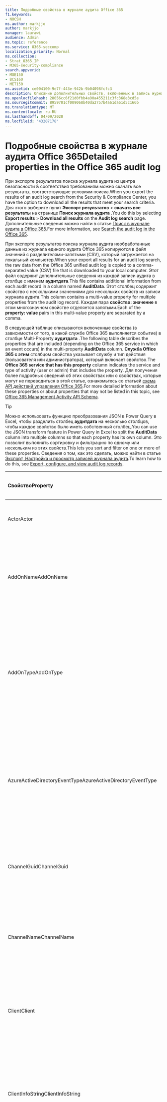 ```yaml
---
title: Подробные свойства в журнале аудита Office 365
f1.keywords:
- NOCSH
ms.author: markjjo
author: markjjo
manager: laurawi
audience: Admin
ms.topic: reference
ms.service: O365-seccomp
localization_priority: Normal
ms.collection:
- Strat_O365_IP
- M365-security-compliance
search.appverid:
- MOE150
- BCS160
- MET150
ms.assetid: ce004100-9e7f-443e-942b-9b04098fcfc3
description: Описание дополнительных свойств, включенных в запись журнала аудита Office 365.
ms.openlocfilehash: 28056cc6f21d0fbb4a90a455211c3fc368e3cd5e
ms.sourcegitcommit: 8959701cf009068b40da2757b4a61da61d5c166b
ms.translationtype: MT
ms.contentlocale: ru-RU
ms.lasthandoff: 04/09/2020
ms.locfileid: "43207178"
---
```

# <a name="detailed-properties-in-the-office-365-audit-log"></a><span data-ttu-id="9eb96-103">Подробные свойства в журнале аудита Office 365</span><span class="sxs-lookup"><span data-stu-id="9eb96-103">Detailed properties in the Office 365 audit log</span></span>

<span data-ttu-id="9eb96-104">При экспорте результатов поиска журнала аудита из центра безопасности & соответствия требованиям можно скачать все результаты, соответствующие условиям поиска.</span><span class="sxs-lookup"><span data-stu-id="9eb96-104">When you export the results of an audit log search from the Security & Compliance Center, you have the option to download all the results that meet your search criteria.</span></span> <span data-ttu-id="9eb96-105">Для этого выберите пункт **Экспорт результатов** \> **скачать все результаты** на странице **Поиск журнала аудита** .</span><span class="sxs-lookup"><span data-stu-id="9eb96-105">You do this by selecting **Export results** \> **Download all results** on the **Audit log search** page.</span></span> <span data-ttu-id="9eb96-106">Дополнительные сведения можно найти в статье [Поиск в журнале аудита в Office 365](search-the-audit-log-in-security-and-compliance.md).</span><span class="sxs-lookup"><span data-stu-id="9eb96-106">For more information, see [Search the audit log in the Office 365](search-the-audit-log-in-security-and-compliance.md).</span></span>
  
 <span data-ttu-id="9eb96-107">При экспорте результатов поиска журнала аудита необработанные данные из журнала единого аудита Office 365 копируются в файл значений с разделителями-запятыми (CSV), который загружается на локальный компьютер.</span><span class="sxs-lookup"><span data-stu-id="9eb96-107">When your export all results for an audit log search, the raw data from the Office 365 unified audit log is copied to a comma-separated value (CSV) file that is downloaded to your local computer.</span></span> <span data-ttu-id="9eb96-108">Этот файл содержит дополнительные сведения из каждой записи аудита в столбце с именем **аудитдата**.</span><span class="sxs-lookup"><span data-stu-id="9eb96-108">This file contains additional information from each audit record in a column named **AuditData**.</span></span> <span data-ttu-id="9eb96-109">Этот столбец содержит свойство с несколькими значениями для нескольких свойств из записи журнала аудита.</span><span class="sxs-lookup"><span data-stu-id="9eb96-109">This column contains a multi-value property for multiple properties from the audit log record.</span></span> <span data-ttu-id="9eb96-110">Каждая пара **свойство: значение** в этом многозначном свойстве отделяется запятыми.</span><span class="sxs-lookup"><span data-stu-id="9eb96-110">Each of the **property: value** pairs in this multi-value property are separated by a comma.</span></span> 
  
<span data-ttu-id="9eb96-111">В следующей таблице описываются включенные свойства (в зависимости от того, в какой службе Office 365 выполняется событие) в столбце Multi-Property **аудитдата** .</span><span class="sxs-lookup"><span data-stu-id="9eb96-111">The following table describes the properties that are included (depending on the Office 365 service in which an event occurs) in the multi-property **AuditData** column.</span></span> <span data-ttu-id="9eb96-112">**Служба Office 365 с этим** столбцом свойства указывает службу и тип действия (пользователя или администратора), который включает свойство.</span><span class="sxs-lookup"><span data-stu-id="9eb96-112">The **Office 365 service that has this property** column indicates the service and type of activity (user or admin) that includes the property.</span></span> <span data-ttu-id="9eb96-113">Для получения более подробных сведений об этих свойствах или о свойствах, которые могут не переводиться в этой статье, ознакомьтесь со статьей [схема API действий управления Office 365](https://go.microsoft.com/fwlink/p/?LinkId=717993).</span><span class="sxs-lookup"><span data-stu-id="9eb96-113">For more detailed information about these properties or about properties that may not be listed in this topic, see [Office 365 Management Activity API Schema](https://go.microsoft.com/fwlink/p/?LinkId=717993).</span></span>
  
> [!TIP]
> <span data-ttu-id="9eb96-114">Можно использовать функцию преобразования JSON в Power Query в Excel, чтобы разделить столбец **аудитдата** на несколько столбцов, чтобы каждое свойство было иметь собственный столбец.</span><span class="sxs-lookup"><span data-stu-id="9eb96-114">You can use the JSON transform feature in Power Query in Excel to split the **AuditData** column into multiple columns so that each property has its own column.</span></span> <span data-ttu-id="9eb96-115">Это позволит выполнять сортировку и фильтрацию по одному или нескольким из этих свойств.</span><span class="sxs-lookup"><span data-stu-id="9eb96-115">This lets you sort and filter on one or more of these properties.</span></span> <span data-ttu-id="9eb96-116">Сведения о том, как это сделать, можно найти в статье [Экспорт, Настройка и просмотр записей журнала аудита](export-view-audit-log-records.md).</span><span class="sxs-lookup"><span data-stu-id="9eb96-116">To learn how to do this, see [Export, configure, and view audit log records](export-view-audit-log-records.md).</span></span> 
  
|<span data-ttu-id="9eb96-117">**Свойство**</span><span class="sxs-lookup"><span data-stu-id="9eb96-117">**Property**</span></span>|<span data-ttu-id="9eb96-118">**Описание**</span><span class="sxs-lookup"><span data-stu-id="9eb96-118">**Description**</span></span>|<span data-ttu-id="9eb96-119">**Служба Office 365 с этим свойством**</span><span class="sxs-lookup"><span data-stu-id="9eb96-119">**Office 365 service that has this property**</span></span>|
|:-----|:-----|:-----|
|<span data-ttu-id="9eb96-120">Actor</span><span class="sxs-lookup"><span data-stu-id="9eb96-120">Actor</span></span>|<span data-ttu-id="9eb96-121">Учетная запись пользователя или службы, которая выполнила действие.</span><span class="sxs-lookup"><span data-stu-id="9eb96-121">The user or service account that performed the action.</span></span>|<span data-ttu-id="9eb96-122">Azure Active Directory</span><span class="sxs-lookup"><span data-stu-id="9eb96-122">Azure Active Directory</span></span>|
|<span data-ttu-id="9eb96-123">AddOnName</span><span class="sxs-lookup"><span data-stu-id="9eb96-123">AddOnName</span></span>|<span data-ttu-id="9eb96-124">Имя надстройки, которая была добавлена, удалена или обновлена в команде.</span><span class="sxs-lookup"><span data-stu-id="9eb96-124">The name of an add-on that was added, removed, or updated in a team.</span></span> <span data-ttu-id="9eb96-125">Тип надстроек в Microsoft Teams — это Bot, соединитель или вкладка.</span><span class="sxs-lookup"><span data-stu-id="9eb96-125">The type of add-ons in Microsoft Teams is a bot, a connector, or a tab.</span></span>|<span data-ttu-id="9eb96-126">Microsoft Teams</span><span class="sxs-lookup"><span data-stu-id="9eb96-126">Microsoft Teams</span></span>|
|<span data-ttu-id="9eb96-127">AddOnType</span><span class="sxs-lookup"><span data-stu-id="9eb96-127">AddOnType</span></span>|<span data-ttu-id="9eb96-128">Тип надстройки, которая была добавлена, удалена или обновлена в команде.</span><span class="sxs-lookup"><span data-stu-id="9eb96-128">The type of an add-on that was added, removed, or updated in a team.</span></span> <span data-ttu-id="9eb96-129">Следующие значения указывают тип надстройки.</span><span class="sxs-lookup"><span data-stu-id="9eb96-129">The following values indicate the type of add-on.</span></span>  <br/> <span data-ttu-id="9eb96-130">**1** — указывает на Bot.</span><span class="sxs-lookup"><span data-stu-id="9eb96-130">**1** - Indicates a bot.</span></span><br/> <span data-ttu-id="9eb96-131">**2** — указывает на соединитель.</span><span class="sxs-lookup"><span data-stu-id="9eb96-131">**2** - Indicates a connector.</span></span><br/> <span data-ttu-id="9eb96-132">**3** — указывает на вкладку.</span><span class="sxs-lookup"><span data-stu-id="9eb96-132">**3** - Indicates a tab.</span></span>|<span data-ttu-id="9eb96-133">Microsoft Teams</span><span class="sxs-lookup"><span data-stu-id="9eb96-133">Microsoft Teams</span></span>|
|<span data-ttu-id="9eb96-134">AzureActiveDirectoryEventType</span><span class="sxs-lookup"><span data-stu-id="9eb96-134">AzureActiveDirectoryEventType</span></span>|<span data-ttu-id="9eb96-135">Тип события Azure Active Directory.</span><span class="sxs-lookup"><span data-stu-id="9eb96-135">The type of Azure Active Directory event.</span></span> <span data-ttu-id="9eb96-136">Следующие значения указывают тип события.</span><span class="sxs-lookup"><span data-stu-id="9eb96-136">The following values indicate the type of event.</span></span>  <br/> <span data-ttu-id="9eb96-137">**0** — указывает на событие входа в учетную запись.</span><span class="sxs-lookup"><span data-stu-id="9eb96-137">**0** - Indicates an account login event.</span></span><br/> <span data-ttu-id="9eb96-138">**1** — указывает на событие безопасности приложения Azure.</span><span class="sxs-lookup"><span data-stu-id="9eb96-138">**1** - Indicates an Azure application security event.</span></span>|<span data-ttu-id="9eb96-139">Azure Active Directory</span><span class="sxs-lookup"><span data-stu-id="9eb96-139">Azure Active Directory</span></span>|
|<span data-ttu-id="9eb96-140">ChannelGuid</span><span class="sxs-lookup"><span data-stu-id="9eb96-140">ChannelGuid</span></span>|<span data-ttu-id="9eb96-141">Идентификатор канала Microsoft Teams.</span><span class="sxs-lookup"><span data-stu-id="9eb96-141">The ID of a Microsoft Teams channel.</span></span> <span data-ttu-id="9eb96-142">Команда, в которой находится канал, определена свойствами **теамнаме** и **теамгуид** .</span><span class="sxs-lookup"><span data-stu-id="9eb96-142">The team that the channel is located in is identified by the **TeamName** and **TeamGuid** properties.</span></span>|<span data-ttu-id="9eb96-143">Microsoft Teams</span><span class="sxs-lookup"><span data-stu-id="9eb96-143">Microsoft Teams</span></span>|
|<span data-ttu-id="9eb96-144">ChannelName</span><span class="sxs-lookup"><span data-stu-id="9eb96-144">ChannelName</span></span>|<span data-ttu-id="9eb96-145">Имя канала Microsoft Teams.</span><span class="sxs-lookup"><span data-stu-id="9eb96-145">The name of a Microsoft Teams channel.</span></span> <span data-ttu-id="9eb96-146">Команда, в которой находится канал, определена свойствами **теамнаме** и **теамгуид** .</span><span class="sxs-lookup"><span data-stu-id="9eb96-146">The team that the channel is located in is identified by the **TeamName** and **TeamGuid** properties.</span></span>|<span data-ttu-id="9eb96-147">Microsoft Teams</span><span class="sxs-lookup"><span data-stu-id="9eb96-147">Microsoft Teams</span></span>|
|<span data-ttu-id="9eb96-148">Client</span><span class="sxs-lookup"><span data-stu-id="9eb96-148">Client</span></span>|<span data-ttu-id="9eb96-149">Клиентское устройство, ОС устройства и браузер устройства, используемый для события входа (например, Nokia Lumia 920; Windows Phone 8; IE Mobile 11).</span><span class="sxs-lookup"><span data-stu-id="9eb96-149">The client device, the device OS, and the device browser used for the login event (for example, Nokia Lumia 920; Windows Phone 8; IE Mobile 11).</span></span>|<span data-ttu-id="9eb96-150">Azure Active Directory</span><span class="sxs-lookup"><span data-stu-id="9eb96-150">Azure Active Directory</span></span>|
|<span data-ttu-id="9eb96-151">ClientInfoString</span><span class="sxs-lookup"><span data-stu-id="9eb96-151">ClientInfoString</span></span>|<span data-ttu-id="9eb96-152">Сведения о почтовом клиенте, который использовался для выполнения операции (например, версия браузера, версия Outlook и сведения о мобильном устройстве)</span><span class="sxs-lookup"><span data-stu-id="9eb96-152">Information about the email client that was used to perform the operation, such as a browser version, Outlook version, and mobile device information</span></span>|<span data-ttu-id="9eb96-153">Exchange (действие почтового ящика)</span><span class="sxs-lookup"><span data-stu-id="9eb96-153">Exchange (mailbox activity)</span></span>|
|<span data-ttu-id="9eb96-154">ClientIP</span><span class="sxs-lookup"><span data-stu-id="9eb96-154">ClientIP</span></span>|<span data-ttu-id="9eb96-155">IP-адрес устройства, которое использовалось при регистрации действия в журнале.</span><span class="sxs-lookup"><span data-stu-id="9eb96-155">The IP address of the device that was used when the activity was logged.</span></span> <span data-ttu-id="9eb96-156">IP-адрес отображается в формате адреса IPv4 или IPv6.</span><span class="sxs-lookup"><span data-stu-id="9eb96-156">The IP address is displayed in either an IPv4 or IPv6 address format.</span></span><br/><br/> <span data-ttu-id="9eb96-157">Для некоторых служб значение, отображаемое в этом свойстве, может быть IP-адресом доверенного приложения (например, веб-приложений Office), обращающегося в службу от имени пользователя, а не IP-адресом устройства пользователя, выполнившего действие.</span><span class="sxs-lookup"><span data-stu-id="9eb96-157">For some services, the value displayed in this property might be the IP address for a trusted application (for example, Office on the web apps) calling into the service on behalf of a user and not the IP address of the device used by person who performed the activity.</span></span> <br/><br/><span data-ttu-id="9eb96-158">Кроме того, для действий администратора (или действий, выполняемых системной учетной записью) для событий, связанных с Azure Active Directory, этот IP-адрес не записывается `null`, а свойство клиентип имеет значение.</span><span class="sxs-lookup"><span data-stu-id="9eb96-158">Also, for admin activity (or activity performed by a system account) for Azure Active Directory-related events, the IP address isn't logged and the value for the ClientIP property is `null`.</span></span> |<span data-ttu-id="9eb96-159">Azure Active Directory, Exchange, SharePoint</span><span class="sxs-lookup"><span data-stu-id="9eb96-159">Azure Active Directory, Exchange, SharePoint</span></span>|
|<span data-ttu-id="9eb96-160">CreationTime</span><span class="sxs-lookup"><span data-stu-id="9eb96-160">CreationTime</span></span>|<span data-ttu-id="9eb96-161">Дата и время выполнения действия пользователем в формате UTC.</span><span class="sxs-lookup"><span data-stu-id="9eb96-161">The date and time in Coordinated Universal Time (UTC) when the user performed the activity.</span></span>|<span data-ttu-id="9eb96-162">Все</span><span class="sxs-lookup"><span data-stu-id="9eb96-162">All</span></span>|
|<span data-ttu-id="9eb96-163">DestinationFileExtension</span><span class="sxs-lookup"><span data-stu-id="9eb96-163">DestinationFileExtension</span></span>|<span data-ttu-id="9eb96-164">Расширение скопированного или перемещенного файла.</span><span class="sxs-lookup"><span data-stu-id="9eb96-164">The file extension of a file that is copied or moved.</span></span> <span data-ttu-id="9eb96-165">Это свойство отображается только для действий пользователя Филекопиед и Филемовед.</span><span class="sxs-lookup"><span data-stu-id="9eb96-165">This property is displayed only for the FileCopied and FileMoved user activities.</span></span>|<span data-ttu-id="9eb96-166">SharePoint</span><span class="sxs-lookup"><span data-stu-id="9eb96-166">SharePoint</span></span>|
|<span data-ttu-id="9eb96-167">DestinationFileName</span><span class="sxs-lookup"><span data-stu-id="9eb96-167">DestinationFileName</span></span>|<span data-ttu-id="9eb96-168">Имя файла копируется или перемещается.</span><span class="sxs-lookup"><span data-stu-id="9eb96-168">The name of the file is copied or moved.</span></span> <span data-ttu-id="9eb96-169">Это свойство отображается только для действий Филекопиед и Филемовед.</span><span class="sxs-lookup"><span data-stu-id="9eb96-169">This property is displayed only for the FileCopied and FileMoved actions.</span></span>|<span data-ttu-id="9eb96-170">SharePoint</span><span class="sxs-lookup"><span data-stu-id="9eb96-170">SharePoint</span></span>|
|<span data-ttu-id="9eb96-171">DestinationRelativeUrl</span><span class="sxs-lookup"><span data-stu-id="9eb96-171">DestinationRelativeUrl</span></span>|<span data-ttu-id="9eb96-172">URL-адрес конечной папки, в которую копируется или перемещается файл.</span><span class="sxs-lookup"><span data-stu-id="9eb96-172">The URL of the destination folder where a file is copied or moved.</span></span> <span data-ttu-id="9eb96-173">Сочетание значений для свойства **SiteUrl**, **дестинатионрелативеурл**и **Дестинатионфиленаме** совпадает со значением свойства **ObjectID** , которое представляет собой полный путь к файлу, который был скопирован.</span><span class="sxs-lookup"><span data-stu-id="9eb96-173">The combination of the values for the **SiteURL**, the **DestinationRelativeURL**, and the **DestinationFileName** property is the same as the value for the **ObjectID** property, which is the full path name for the file that was copied.</span></span> <span data-ttu-id="9eb96-174">Это свойство отображается только для действий пользователя Филекопиед и Филемовед.</span><span class="sxs-lookup"><span data-stu-id="9eb96-174">This property is displayed only for the FileCopied and FileMoved user activities.</span></span>|<span data-ttu-id="9eb96-175">SharePoint</span><span class="sxs-lookup"><span data-stu-id="9eb96-175">SharePoint</span></span>|
|<span data-ttu-id="9eb96-176">EventSource</span><span class="sxs-lookup"><span data-stu-id="9eb96-176">EventSource</span></span>|<span data-ttu-id="9eb96-177">Определяет, произошло ли событие в SharePoint.</span><span class="sxs-lookup"><span data-stu-id="9eb96-177">Identifies that an event occurred in SharePoint.</span></span> <span data-ttu-id="9eb96-178">Возможные значения: **SharePoint** и **ObjectModel**.</span><span class="sxs-lookup"><span data-stu-id="9eb96-178">Possible values are **SharePoint** and **ObjectModel**.</span></span>|<span data-ttu-id="9eb96-179">SharePoint</span><span class="sxs-lookup"><span data-stu-id="9eb96-179">SharePoint</span></span>|
|<span data-ttu-id="9eb96-180">ExternalAccess</span><span class="sxs-lookup"><span data-stu-id="9eb96-180">ExternalAccess</span></span>|<span data-ttu-id="9eb96-181">Для действий администратора Exchange указывает, был ли командлет запущен пользователем в Организации, сотрудником центра обработки данных Майкрософт или учетной записью службы центра обработки данных или полномочным администратором.</span><span class="sxs-lookup"><span data-stu-id="9eb96-181">For Exchange admin activity, specifies whether the cmdlet was run by a user in your organization, by Microsoft datacenter personnel or a datacenter service account, or by a delegated administrator.</span></span> <span data-ttu-id="9eb96-182">Значение **False** означает, что командлет был запущен пользователем в вашей организации.</span><span class="sxs-lookup"><span data-stu-id="9eb96-182">The value **False** indicates that the cmdlet was run by someone in your organization.</span></span> <span data-ttu-id="9eb96-183">Значение **True** значит, что командлет запустили сотрудник центра данных Майкрософт, учетная запись службы центра данных или полномочный администратор.</span><span class="sxs-lookup"><span data-stu-id="9eb96-183">The value **True** indicates that the cmdlet was run by datacenter personnel, a datacenter service account, or a delegated administrator.</span></span>  <br/> <span data-ttu-id="9eb96-184">Для действия почтовых ящиков Exchange указывает, был ли доступ к почтовому ящику пользователю за пресроком вашей организации.</span><span class="sxs-lookup"><span data-stu-id="9eb96-184">For Exchange mailbox activity, specifies whether a mailbox was accessed by a user outside your organization.</span></span>|<span data-ttu-id="9eb96-185">Exchange</span><span class="sxs-lookup"><span data-stu-id="9eb96-185">Exchange</span></span>|
|<span data-ttu-id="9eb96-186">ExtendedProperties</span><span class="sxs-lookup"><span data-stu-id="9eb96-186">ExtendedProperties</span></span>|<span data-ttu-id="9eb96-187">Расширенные свойства для события Azure Active Directory.</span><span class="sxs-lookup"><span data-stu-id="9eb96-187">The extended properties for an Azure Active Directory event.</span></span>|<span data-ttu-id="9eb96-188">Azure Active Directory</span><span class="sxs-lookup"><span data-stu-id="9eb96-188">Azure Active Directory</span></span>|
|<span data-ttu-id="9eb96-189">Идентификатор</span><span class="sxs-lookup"><span data-stu-id="9eb96-189">ID</span></span>|<span data-ttu-id="9eb96-190">Идентификатор записи записи аудита.</span><span class="sxs-lookup"><span data-stu-id="9eb96-190">The ID of the audit record entry.</span></span> <span data-ttu-id="9eb96-191">ИДЕНТИФИКАТОР уникально определяет запись в журнале аудита. <sup>1</sup></span><span class="sxs-lookup"><span data-stu-id="9eb96-191">The ID uniquely identifies the record in the audit log.<sup>1</sup></span></span>|<span data-ttu-id="9eb96-192">Все</span><span class="sxs-lookup"><span data-stu-id="9eb96-192">All</span></span>|
|<span data-ttu-id="9eb96-193">InternalLogonType</span><span class="sxs-lookup"><span data-stu-id="9eb96-193">InternalLogonType</span></span>|<span data-ttu-id="9eb96-194">Зарезервировано для внутреннего использования.</span><span class="sxs-lookup"><span data-stu-id="9eb96-194">Reserved for internal use.</span></span>|<span data-ttu-id="9eb96-195">Exchange (действие почтового ящика)</span><span class="sxs-lookup"><span data-stu-id="9eb96-195">Exchange (mailbox activity)</span></span>|
|<span data-ttu-id="9eb96-196">ItemType</span><span class="sxs-lookup"><span data-stu-id="9eb96-196">ItemType</span></span>|<span data-ttu-id="9eb96-197">Тип объекта, который был открыт или изменен.</span><span class="sxs-lookup"><span data-stu-id="9eb96-197">The type of object that was accessed or modified.</span></span> <span data-ttu-id="9eb96-198">Возможные значения: **файл**, **Папка**, **веб**, **сайт**, **клиент**и **DocumentLibrary**.</span><span class="sxs-lookup"><span data-stu-id="9eb96-198">Possible values include **File**, **Folder**, **Web**, **Site**, **Tenant**, and **DocumentLibrary**.</span></span>|<span data-ttu-id="9eb96-199">SharePoint</span><span class="sxs-lookup"><span data-stu-id="9eb96-199">SharePoint</span></span>|
|<span data-ttu-id="9eb96-200">LoginStatus</span><span class="sxs-lookup"><span data-stu-id="9eb96-200">LoginStatus</span></span>|<span data-ttu-id="9eb96-201">Определяет ошибки входа в систему, которые могут быть выполнены.</span><span class="sxs-lookup"><span data-stu-id="9eb96-201">Identifies login failures that might have occurred.</span></span>|<span data-ttu-id="9eb96-202">Azure Active Directory</span><span class="sxs-lookup"><span data-stu-id="9eb96-202">Azure Active Directory</span></span>|
|<span data-ttu-id="9eb96-203">LogonType</span><span class="sxs-lookup"><span data-stu-id="9eb96-203">LogonType</span></span>|<span data-ttu-id="9eb96-204">Тип доступа к почтовому ящику.</span><span class="sxs-lookup"><span data-stu-id="9eb96-204">The type of mailbox access.</span></span> <span data-ttu-id="9eb96-205">Следующие значения указывают тип пользователя, получившего доступ к почтовому ящику.</span><span class="sxs-lookup"><span data-stu-id="9eb96-205">The following values indicate the type of user who accessed the mailbox.</span></span>  <br/><br/> <span data-ttu-id="9eb96-206">**0** — указывает на владельца почтового ящика.</span><span class="sxs-lookup"><span data-stu-id="9eb96-206">**0** - Indicates a mailbox owner.</span></span><br/> <span data-ttu-id="9eb96-207">**1** — указывает на администратора.</span><span class="sxs-lookup"><span data-stu-id="9eb96-207">**1** - Indicates an administrator.</span></span><br/> <span data-ttu-id="9eb96-208">**2** — указывает на делегат.</span><span class="sxs-lookup"><span data-stu-id="9eb96-208">**2** - Indicates a delegate.</span></span> <br/><span data-ttu-id="9eb96-209">**3** — указывает транспортную службу в центре обработки данных Майкрософт.</span><span class="sxs-lookup"><span data-stu-id="9eb96-209">**3** - Indicates the transport service in the Microsoft datacenter.</span></span><br/> <span data-ttu-id="9eb96-210">**4** — указывает учетную запись службы в центре обработки данных Майкрософт.</span><span class="sxs-lookup"><span data-stu-id="9eb96-210">**4** - Indicates a   service account in the Microsoft datacenter.</span></span> <br/><span data-ttu-id="9eb96-211">**6** указывает на делегированного администратора.</span><span class="sxs-lookup"><span data-stu-id="9eb96-211">**6** - Indicates a delegated administrator.</span></span>|<span data-ttu-id="9eb96-212">Exchange (действие почтового ящика)</span><span class="sxs-lookup"><span data-stu-id="9eb96-212">Exchange (mailbox activity)</span></span>|
|<span data-ttu-id="9eb96-213">MailboxGuid</span><span class="sxs-lookup"><span data-stu-id="9eb96-213">MailboxGuid</span></span>|<span data-ttu-id="9eb96-214">GUID почтового ящика Exchange, к которому получен доступ.</span><span class="sxs-lookup"><span data-stu-id="9eb96-214">The Exchange GUID of the mailbox that was accessed.</span></span>|<span data-ttu-id="9eb96-215">Exchange (действие почтового ящика)</span><span class="sxs-lookup"><span data-stu-id="9eb96-215">Exchange (mailbox activity)</span></span>|
|<span data-ttu-id="9eb96-216">MailboxOwnerUPN</span><span class="sxs-lookup"><span data-stu-id="9eb96-216">MailboxOwnerUPN</span></span>|<span data-ttu-id="9eb96-217">Адрес электронной почты пользователя, владеющего почтовым ящиком, к которому получен доступ.</span><span class="sxs-lookup"><span data-stu-id="9eb96-217">The email address of the person who owns the mailbox that was accessed.</span></span>|<span data-ttu-id="9eb96-218">Exchange (действие почтового ящика)</span><span class="sxs-lookup"><span data-stu-id="9eb96-218">Exchange (mailbox activity)</span></span>|
|<span data-ttu-id="9eb96-219">Members</span><span class="sxs-lookup"><span data-stu-id="9eb96-219">Members</span></span>|<span data-ttu-id="9eb96-220">Список пользователей, которые были добавлены в команду или удалены из нее.</span><span class="sxs-lookup"><span data-stu-id="9eb96-220">Lists the users that have been added or removed from a team.</span></span> <span data-ttu-id="9eb96-221">Перечисленные ниже значения указывают на тип роли, назначенной пользователю.</span><span class="sxs-lookup"><span data-stu-id="9eb96-221">The following values indicate the Role type assigned to the user.</span></span>  <br/><br/> <span data-ttu-id="9eb96-222">**1** — указывает на роль владельца.</span><span class="sxs-lookup"><span data-stu-id="9eb96-222">**1** - Indicates  the Owner role.</span></span><br/> <span data-ttu-id="9eb96-223">**2** — указывает на роль "Участник".</span><span class="sxs-lookup"><span data-stu-id="9eb96-223">**2** - Indicates the Member role.</span></span><br/> <span data-ttu-id="9eb96-224">**3** — указывает на роль "Гость".</span><span class="sxs-lookup"><span data-stu-id="9eb96-224">**3** - Indicates the Guest role.</span></span> <br/><br/><span data-ttu-id="9eb96-225">Свойство Members также включает название организации и адрес электронной почты участника.</span><span class="sxs-lookup"><span data-stu-id="9eb96-225">The Members property also includes the name of your organization, and the member's email address.</span></span>|<span data-ttu-id="9eb96-226">Microsoft Teams</span><span class="sxs-lookup"><span data-stu-id="9eb96-226">Microsoft Teams</span></span>|
|<span data-ttu-id="9eb96-227">ModifiedProperties (имя, NewValue, OldValue)</span><span class="sxs-lookup"><span data-stu-id="9eb96-227">ModifiedProperties (Name, NewValue, OldValue)</span></span>|<span data-ttu-id="9eb96-228">Это свойство включается для действий администратора, таких как добавление пользователя в качестве участника сайта или члена группы администраторов семейства веб-сайтов.</span><span class="sxs-lookup"><span data-stu-id="9eb96-228">The property is included for admin events, such as adding a user as a member of a site or a site collection admin group.</span></span> <span data-ttu-id="9eb96-229">Свойство включает имя измененного свойства (например, "Группа администраторов сайта") нового значения свойства Modified (например, пользователя, добавленного в качестве администратора сайта, а также предыдущее значение измененного объекта.</span><span class="sxs-lookup"><span data-stu-id="9eb96-229">The property includes the name of the property that was modified (for example, the Site Admin group) the new value of the modified property (such the user who was added as a site admin, and the previous value of the modified object.</span></span>|<span data-ttu-id="9eb96-230">Все (действия администратора)</span><span class="sxs-lookup"><span data-stu-id="9eb96-230">All (admin activity)</span></span>|
|<span data-ttu-id="9eb96-231">ObjectId</span><span class="sxs-lookup"><span data-stu-id="9eb96-231">ObjectId</span></span>|<span data-ttu-id="9eb96-232">Что касается ведения журнала аудита действий администратора Exchange, это имя объекта, измененного командлетом.</span><span class="sxs-lookup"><span data-stu-id="9eb96-232">For Exchange admin audit logging, the name of the object that was modified by the cmdlet.</span></span>  <br/> <span data-ttu-id="9eb96-233">Для действия SharePoint — полный URL-путь к файлу или папке, к которым обращается пользователь.</span><span class="sxs-lookup"><span data-stu-id="9eb96-233">For SharePoint activity, the full URL path name of the file or folder accessed by a user.</span></span>  <br/> <span data-ttu-id="9eb96-234">Для действия Azure AD введите имя учетной записи пользователя, которая была изменена.</span><span class="sxs-lookup"><span data-stu-id="9eb96-234">For Azure AD activity, the name of the user account that was modified.</span></span>|<span data-ttu-id="9eb96-235">Все</span><span class="sxs-lookup"><span data-stu-id="9eb96-235">All</span></span>|
|<span data-ttu-id="9eb96-236">Operation</span><span class="sxs-lookup"><span data-stu-id="9eb96-236">Operation</span></span>|<span data-ttu-id="9eb96-237">Название действия пользователя или администратора.</span><span class="sxs-lookup"><span data-stu-id="9eb96-237">The name of the user or admin activity.</span></span> <span data-ttu-id="9eb96-238">Значение этого свойства соответствует значению, выбранному в раскрывающемся списке " **действия** ".</span><span class="sxs-lookup"><span data-stu-id="9eb96-238">The value of this property corresponds to the value that was selected in the **Activities** drop down list.</span></span> <span data-ttu-id="9eb96-239">Если выбран параметр **Показать результаты для всех действий** , отчет будет включать записи для всех действий пользователя и администратора для всех служб.</span><span class="sxs-lookup"><span data-stu-id="9eb96-239">If **Show results for all activities** was selected, the report will included entries for all user and admin activities for all services.</span></span> <span data-ttu-id="9eb96-240">Описание операций и действий, регистрируемых в журнале аудита Office 365, приведено на вкладке "действия при **аудите** " в разделе [Поиск в журнале аудита в Office 365](search-the-audit-log-in-security-and-compliance.md).</span><span class="sxs-lookup"><span data-stu-id="9eb96-240">For a description of the operations/activities that are logged in the Office 365 audit log, see the **Audited activities** tab in [Search the audit log in the Office 365](search-the-audit-log-in-security-and-compliance.md).</span></span>  <br/> <span data-ttu-id="9eb96-241">Что касается действий администратора Exchange, это свойство определяет имя запущенного командлета.</span><span class="sxs-lookup"><span data-stu-id="9eb96-241">For Exchange admin activity, this property identifies the name of the cmdlet that was run.</span></span>|<span data-ttu-id="9eb96-242">Все</span><span class="sxs-lookup"><span data-stu-id="9eb96-242">All</span></span>|
|<span data-ttu-id="9eb96-243">OrganizationId</span><span class="sxs-lookup"><span data-stu-id="9eb96-243">OrganizationId</span></span>|<span data-ttu-id="9eb96-244">GUID организации Office 365.</span><span class="sxs-lookup"><span data-stu-id="9eb96-244">The GUID for your Office 365 organization.</span></span>|<span data-ttu-id="9eb96-245">Все</span><span class="sxs-lookup"><span data-stu-id="9eb96-245">All</span></span>|
|<span data-ttu-id="9eb96-246">Path</span><span class="sxs-lookup"><span data-stu-id="9eb96-246">Path</span></span>|<span data-ttu-id="9eb96-247">Имя папки почтового ящика, где расположено сообщение, к которому получен доступ.</span><span class="sxs-lookup"><span data-stu-id="9eb96-247">The name of the mailbox folder where the message that was accessed is located.</span></span> <span data-ttu-id="9eb96-248">Это свойство также определяет папку, в которую создается или копируется или перемещается сообщение.</span><span class="sxs-lookup"><span data-stu-id="9eb96-248">This property also identifies the folder a where a message is created in or copied/moved to.</span></span>|<span data-ttu-id="9eb96-249">Exchange (действие почтового ящика)</span><span class="sxs-lookup"><span data-stu-id="9eb96-249">Exchange (mailbox activity)</span></span>|
|<span data-ttu-id="9eb96-250">Параметры</span><span class="sxs-lookup"><span data-stu-id="9eb96-250">Parameters</span></span>|<span data-ttu-id="9eb96-251">Для действий администратора Exchange — имя и значение для всех параметров, которые использовались с командлетом, указанным в свойстве Operation.</span><span class="sxs-lookup"><span data-stu-id="9eb96-251">For Exchange admin activity, the name and value for all parameters that were used with the cmdlet that is identified in the Operation property.</span></span>|<span data-ttu-id="9eb96-252">Exchange (действия администратора)</span><span class="sxs-lookup"><span data-stu-id="9eb96-252">Exchange (admin activity)</span></span>|
|<span data-ttu-id="9eb96-253">RecordType</span><span class="sxs-lookup"><span data-stu-id="9eb96-253">RecordType</span></span>|<span data-ttu-id="9eb96-254">Тип операции, указанный в записи.</span><span class="sxs-lookup"><span data-stu-id="9eb96-254">The type of operation indicated by the record.</span></span> <span data-ttu-id="9eb96-255">Следующие значения указывают тип записи.</span><span class="sxs-lookup"><span data-stu-id="9eb96-255">The following values indicate the record type.</span></span>  <br/><br/> <span data-ttu-id="9eb96-256">**1** — указывает запись из журнала аудита администратора Exchange.</span><span class="sxs-lookup"><span data-stu-id="9eb96-256">**1** - Indicates a record from the  Exchange  admin audit log.</span></span> <br/><span data-ttu-id="9eb96-257">**2** — указывает запись в журнале аудита почтовых ящиков Exchange для операции, выполняемой с одним элементом почтового ящика.</span><span class="sxs-lookup"><span data-stu-id="9eb96-257">**2** - Indicates a record from the  Exchange  mailbox audit log for an operation performed on a singled mailbox item.</span></span> <br/><span data-ttu-id="9eb96-258">**3** — также указывает запись из журнала аудита почтовых ящиков Exchange.</span><span class="sxs-lookup"><span data-stu-id="9eb96-258">**3** - Also indicates a record from the  Exchange  mailbox audit log.</span></span> <span data-ttu-id="9eb96-259">Этот тип записи указывает на то, что операция была выполнена над несколькими элементами в исходном почтовом ящике (например, перемещение нескольких элементов в папку "Удаленные" или окончательное удаление нескольких элементов).</span><span class="sxs-lookup"><span data-stu-id="9eb96-259">This record type indicates that the operation was performed on multiple items in the source mailbox (such as moving multiple items to the Deleted Items folder or permanently deleting multiple items).</span></span> <br/><span data-ttu-id="9eb96-260">**4** — указывает на работу администратора сайта в SharePoint, например администратора или пользователя, который назначает разрешения для сайта.</span><span class="sxs-lookup"><span data-stu-id="9eb96-260">**4** - Indicates a site admin operation in SharePoint, such as an administrator or user assigning permissions to a site.</span></span> <br/><span data-ttu-id="9eb96-261">**6** — обозначает операцию, связанную с файлами или папками в SharePoint, например пользователь, просматривающий или изменяющий файл.</span><span class="sxs-lookup"><span data-stu-id="9eb96-261">**6** - Indicates a file or folder-related operation in SharePoint, such as a user viewing or modifying a file.</span></span> <br/><span data-ttu-id="9eb96-262">**8** — указывает на административную операцию, выполняемую в Azure Active Directory.</span><span class="sxs-lookup"><span data-stu-id="9eb96-262">**8** - Indicates an admin operation performed in Azure Active Directory.</span></span> <br/><span data-ttu-id="9eb96-263">**9** — указывает на события входа в OrgID в Azure Active Directory.</span><span class="sxs-lookup"><span data-stu-id="9eb96-263">**9** - Indicates  OrgId logon events in Azure Active Directory.</span></span> <span data-ttu-id="9eb96-264">Этот тип записи устарел.</span><span class="sxs-lookup"><span data-stu-id="9eb96-264">This record type is being deprecated.</span></span> <br/><span data-ttu-id="9eb96-265">**10** — обозначает события командлетов безопасности, которые были выполнены персоналом Майкрософт в центре обработки данных.</span><span class="sxs-lookup"><span data-stu-id="9eb96-265">**10** - Indicates security cmdlet events that were performed by Microsoft personnel in the data center.</span></span> <br/><span data-ttu-id="9eb96-266">**11** — события защиты от потери данных (DLP) в SharePoint.</span><span class="sxs-lookup"><span data-stu-id="9eb96-266">**11** - Indicates Data loss protection (DLP) events in SharePoint.</span></span><br/> <span data-ttu-id="9eb96-267">**12** — обозначает события Sway.</span><span class="sxs-lookup"><span data-stu-id="9eb96-267">**12** - Indicates Sway events.</span></span> <br/><span data-ttu-id="9eb96-268">**13** — указывает на события DLP в Exchange, если они настроены с помощью единой политики DLP.</span><span class="sxs-lookup"><span data-stu-id="9eb96-268">**13** - Indicates DLP events in Exchange, when configured with a unified a DLP policy.</span></span> <span data-ttu-id="9eb96-269">События защиты от потери данных, основанные на правилах для обработки почты Exchange (которые также называются правилами транспорта), не поддерживаются.</span><span class="sxs-lookup"><span data-stu-id="9eb96-269">DLP events based on Exchange mail flow rules (also known as transport rules) aren't supported.</span></span><br><span data-ttu-id="9eb96-270">**14** — обозначает события общего доступа в SharePoint.</span><span class="sxs-lookup"><span data-stu-id="9eb96-270">**14** - Indicates sharing events in SharePoint.</span></span><br/> <span data-ttu-id="9eb96-271">**15** — указывает на события входа в службу маркеров безопасности (STS) в Azure Active Directory.</span><span class="sxs-lookup"><span data-stu-id="9eb96-271">**15** - Indicates Secure Token Service (STS) logon events in Azure Active Directory.</span></span> <br/><span data-ttu-id="9eb96-272">**18** — указывает на события центра безопасности & соответствия требованиям.</span><span class="sxs-lookup"><span data-stu-id="9eb96-272">**18** - Indicates Security & Compliance Center events.</span></span> <br/><span data-ttu-id="9eb96-273">**19** — обозначающие операции с почтовыми ящиками Exchange для повторяющихся действий, выполняемых в течение очень короткой длительности.</span><span class="sxs-lookup"><span data-stu-id="9eb96-273">**19** - Indicates aggregated Exchange mailbox operations for repetitive activity that occurs within a very short duration.</span></span> <br/><span data-ttu-id="9eb96-274">**20** — указывает на события Power BI.</span><span class="sxs-lookup"><span data-stu-id="9eb96-274">**20** - Indicates Power BI events.</span></span> <br/><span data-ttu-id="9eb96-275">**21**— обозначает события Dynamics 365.</span><span class="sxs-lookup"><span data-stu-id="9eb96-275">**21**- Indicates Dynamics 365 events.</span></span><br/><span data-ttu-id="9eb96-276">**22** — обозначает события Yammer.</span><span class="sxs-lookup"><span data-stu-id="9eb96-276">**22** - Indicates Yammer events.</span></span> <br/><span data-ttu-id="9eb96-277">**23** — обозначает события Skype для бизнеса.</span><span class="sxs-lookup"><span data-stu-id="9eb96-277">**23** - Indicates Skype for Business events.</span></span> <br/><span data-ttu-id="9eb96-278">**24** — указывает на события обнаружения электронных данных.</span><span class="sxs-lookup"><span data-stu-id="9eb96-278">**24** - Indicates eDiscovery events.</span></span> <span data-ttu-id="9eb96-279">Этот тип записей указывает действия, выполненные при выполнении поиска контента и управления делами обнаружения электронных данных в центре безопасности и соответствия требованиям.</span><span class="sxs-lookup"><span data-stu-id="9eb96-279">This record type indicates activities that were performed by running content searches and managing eDiscovery cases in the security and compliance center.</span></span> <span data-ttu-id="9eb96-280">Дополнительные сведения приведены в статье [Поиск действий eDiscovery в журнале аудита Office 365](search-for-ediscovery-activities-in-the-audit-log.md).</span><span class="sxs-lookup"><span data-stu-id="9eb96-280">For more information, see [Search for eDiscovery activities in the Office 365 audit log](search-for-ediscovery-activities-in-the-audit-log.md).</span></span><br/><span data-ttu-id="9eb96-281">**25, 26 или 27** — обозначает события Microsoft Teams.</span><span class="sxs-lookup"><span data-stu-id="9eb96-281">**25, 26, or 27** - Indicates Microsoft Teams events.</span></span> <br/><span data-ttu-id="9eb96-282">**28** указывает события фишинга и вредоносных программ из Exchange Online Protection и Office 365 Advanced Threat protection.</span><span class="sxs-lookup"><span data-stu-id="9eb96-282">**28** - Indicates phishing and malware events from Exchange Online Protection and Office 365 Advanced Threat Protection.</span></span><br/><span data-ttu-id="9eb96-283">**29** — указывает на события отправки из Exchange Online Protection и Office 365 Advanced Threat protection.</span><span class="sxs-lookup"><span data-stu-id="9eb96-283">**29** - Indicates submission events from Exchange Online Protection and Office 365 Advanced Threat Protection.</span></span><br/><span data-ttu-id="9eb96-284">**30** — обозначает Microsoft Power Автоматизация (ранее называемые событиями Microsoft Flow).</span><span class="sxs-lookup"><span data-stu-id="9eb96-284">**30** - Indicates Microsoft Power Automate (formerly called Microsoft Flow) events.</span></span><br/> <span data-ttu-id="9eb96-285">**31** — обозначает Расширенные события обнаружения электронных данных.</span><span class="sxs-lookup"><span data-stu-id="9eb96-285">**31** - Indicates Advanced eDiscovery events.</span></span><br/> <span data-ttu-id="9eb96-286">**32** — обозначает события Microsoft Stream.</span><span class="sxs-lookup"><span data-stu-id="9eb96-286">**32** - Indicates Microsoft Stream events.</span></span><br/> <span data-ttu-id="9eb96-287">**33** — указывает события, связанные с классификацией DLP в SharePoint.</span><span class="sxs-lookup"><span data-stu-id="9eb96-287">**33** - Indicates events related to DLP classification in SharePoint.</span></span><br/><span data-ttu-id="9eb96-288">**35** — обозначает события Microsoft Project.</span><span class="sxs-lookup"><span data-stu-id="9eb96-288">**35** - Indicates Microsoft Project events.</span></span> <br/> <span data-ttu-id="9eb96-289">**36** — обозначает события списка SharePoint.</span><span class="sxs-lookup"><span data-stu-id="9eb96-289">**36** - Indicates SharePoint list events.</span></span><br/><span data-ttu-id="9eb96-290">**37** — указывает на события, связанные с комментариями SharePoint.</span><span class="sxs-lookup"><span data-stu-id="9eb96-290">**37** - Indicates events related to SharePoint comments.</span></span> <br/><span data-ttu-id="9eb96-291">**38** — указывает события, связанные с политиками хранения и метками хранения в центре безопасности и соответствия требованиям.</span><span class="sxs-lookup"><span data-stu-id="9eb96-291">**38** - Indicates events related to retention policies and retention labels in the security and compliance center.</span></span>  <br/><span data-ttu-id="9eb96-292">**40** — указывает на события, получаемые в результате оповещений о безопасности и соответствии требованиям.</span><span class="sxs-lookup"><span data-stu-id="9eb96-292">**40** - Indicates events that results from security and compliance alert signals.</span></span><br/> <span data-ttu-id="9eb96-293">**41** — указывает события для безопасных ссылок на события блокировки и переопределения блоков в Office 365 Advanced Threat protection.</span><span class="sxs-lookup"><span data-stu-id="9eb96-293">**41** - Indicates safe links time-of-block and block override events in Office 365 Advanced Threat Protection.</span></span><br/><span data-ttu-id="9eb96-294">**42** — указывает события, связанные с аналитическими сведениями и отчетами в центре безопасности и соответствия требованиям Office 365.</span><span class="sxs-lookup"><span data-stu-id="9eb96-294">**42** - Indicates events related to insights and reports in the Office 365 security and compliance center.</span></span><br/><span data-ttu-id="9eb96-295">**44** — указывает события аналитики рабочего места.</span><span class="sxs-lookup"><span data-stu-id="9eb96-295">**44** - Indicates Workplace Analytics events.</span></span> <br/><span data-ttu-id="9eb96-296">**45** — указывает на события Power Apps.</span><span class="sxs-lookup"><span data-stu-id="9eb96-296">**45** - Indicates Power Apps events.</span></span> <br/> <span data-ttu-id="9eb96-297">**47** — обозначает фишинговые события и события вредоносных программ из Office 365 Advanced Threat Protection для файлов в SharePoint, OneDrive и Microsoft Teams.</span><span class="sxs-lookup"><span data-stu-id="9eb96-297">**47** - Indicates phishing and malware events from Office 365 Advanced Threat Protection for files in SharePoint, OneDrive, and Microsoft Teams.</span></span><br/><span data-ttu-id="9eb96-298">**48** — обозначает события браузера содержимого.</span><span class="sxs-lookup"><span data-stu-id="9eb96-298">**48** - Indicates content explorer events.</span></span> <span data-ttu-id="9eb96-299">Дополнительные сведения см. в статье [Использование обозревателя содержимого с классификацией данных](data-classification-content-explorer.md)</span><span class="sxs-lookup"><span data-stu-id="9eb96-299">For more information, see [Using data classification content explorer](data-classification-content-explorer.md).</span></span> <br/><span data-ttu-id="9eb96-300">**49** — указывает события [приложения пострадавшие](https://docs.microsoft.com/MicrosoftTeams/expand-teams-across-your-org/healthcare/patients-audit) в Microsoft Teams для сферы здравоохранения.</span><span class="sxs-lookup"><span data-stu-id="9eb96-300">**49** - Indicates [Patients application](https://docs.microsoft.com/MicrosoftTeams/expand-teams-across-your-org/healthcare/patients-audit) events in Microsoft Teams for Healthcare.</span></span> <br/><span data-ttu-id="9eb96-301">**50** — указывает на события, связанные с действием аудита почтового ящика маилитемсакцессед.</span><span class="sxs-lookup"><span data-stu-id="9eb96-301">**50** - Indicates events related to the MailItemsAccessed mailbox audit action.</span></span> <br/><span data-ttu-id="9eb96-302">**52** — указывает на события, связанные с API REST для аналитики данных.</span><span class="sxs-lookup"><span data-stu-id="9eb96-302">**52** - Indicates events related to the Data Insights REST API.</span></span><br/><span data-ttu-id="9eb96-303">**53** — указывает события, связанные с применением политик барьера информации.</span><span class="sxs-lookup"><span data-stu-id="9eb96-303">**53** - Indicates events related to the application of information barrier policies.</span></span> <span data-ttu-id="9eb96-304">Дополнительную информацию можно узнать в статье [Определение политик для барьеров информации](information-barriers-policies.md).</span><span class="sxs-lookup"><span data-stu-id="9eb96-304">For more information, see [Define policies for information barriers](information-barriers-policies.md).</span></span> <br/><span data-ttu-id="9eb96-305">**54** — обозначает события элемента списка SharePoint.</span><span class="sxs-lookup"><span data-stu-id="9eb96-305">**54** - Indicates SharePoint list item events.</span></span><br/><span data-ttu-id="9eb96-306">**55** — указывает на события типа контента SharePoint.</span><span class="sxs-lookup"><span data-stu-id="9eb96-306">**55** - Indicates SharePoint content type events.</span></span><br/> <span data-ttu-id="9eb96-307">**56** — обозначает события поля списка SharePoint.</span><span class="sxs-lookup"><span data-stu-id="9eb96-307">**56** - Indicates SharePoint list field events.</span></span> <br/><span data-ttu-id="9eb96-308">**62** — указывает на события, связанные с кампаниями по атакам электронной почты.</span><span class="sxs-lookup"><span data-stu-id="9eb96-308">**62** - Indicates events related to email attack campaigns.</span></span> <span data-ttu-id="9eb96-309">Дополнительные сведения см в статье [представления кампании в Office 365 ATP](https://docs.microsoft.com/microsoft-365/security/office-365-security/campaigns).</span><span class="sxs-lookup"><span data-stu-id="9eb96-309">For more information, see [Campaign Views in Office 365 ATP](https://docs.microsoft.com/microsoft-365/security/office-365-security/campaigns).</span></span><br/><span data-ttu-id="9eb96-310">**64** — указывает на автоматическое исследование и события отклика.</span><span class="sxs-lookup"><span data-stu-id="9eb96-310">**64** - Indicates automated investigation and response events.</span></span> <span data-ttu-id="9eb96-311">Сведения о том, как [автоматизированное исследование и реагирование (AIR) в Office 365](../security/office-365-security/automated-investigation-response-office.md)</span><span class="sxs-lookup"><span data-stu-id="9eb96-311">For information, see [automated investigation and response (AIR) in Office 365](../security/office-365-security/automated-investigation-response-office.md)</span></span><br/><span data-ttu-id="9eb96-312">**65** — указывает на события карантина.</span><span class="sxs-lookup"><span data-stu-id="9eb96-312">**65** - Indicates quarantine events.</span></span> <span data-ttu-id="9eb96-313">Дополнительные сведения см. [В разделе Карантин в Office 365](../security/office-365-security/quarantine-email-messages.md).</span><span class="sxs-lookup"><span data-stu-id="9eb96-313">For more information, see [Quarantine in Office 365](../security/office-365-security/quarantine-email-messages.md).</span></span> <br/><span data-ttu-id="9eb96-314">**66** — обозначает события Microsoft Forms.</span><span class="sxs-lookup"><span data-stu-id="9eb96-314">**66** - Indicates Microsoft Forms events.</span></span><br/><span data-ttu-id="9eb96-315">**68** — обозначает события обеспечения соответствия связи в Exchange.</span><span class="sxs-lookup"><span data-stu-id="9eb96-315">**68** - Indicates Communication compliance events in Exchange.</span></span> <span data-ttu-id="9eb96-316">Дополнительные сведения см [в статье соответствие требованиям в Microsoft 365](communication-compliance.md).</span><span class="sxs-lookup"><span data-stu-id="9eb96-316">For more information, see [Communication compliance in Microsoft 365](communication-compliance.md).</span></span><br/><span data-ttu-id="9eb96-317">**69** — указывает на события, связанные с шифрованием с ключом клиента.</span><span class="sxs-lookup"><span data-stu-id="9eb96-317">**69** - Indicates events related to Customer Key Encryption.</span></span> <span data-ttu-id="9eb96-318">Дополнительные сведения см. [в разделе Шифрование службы с помощью ключа клиента в Office 365](customer-key-overview.md).</span><span class="sxs-lookup"><span data-stu-id="9eb96-318">For more information, see [Service encryption with Customer Key in Office 365](customer-key-overview.md).</span></span> 
|<span data-ttu-id="9eb96-319">ResultStatus</span><span class="sxs-lookup"><span data-stu-id="9eb96-319">ResultStatus</span></span>|<span data-ttu-id="9eb96-320">Указывает, было ли действие (указанное в свойстве **Operation** ) успешным или нет.</span><span class="sxs-lookup"><span data-stu-id="9eb96-320">Indicates whether the action (specified in the **Operation** property) was successful or not.</span></span>  <br/> <span data-ttu-id="9eb96-321">Для действий администратора Exchange значение имеет значение **true** (успешно) или **false** (неудачно).</span><span class="sxs-lookup"><span data-stu-id="9eb96-321">For Exchange admin activity, the value is either **True** (successful) or **False** (failed).</span></span>|<span data-ttu-id="9eb96-322">Все</span><span class="sxs-lookup"><span data-stu-id="9eb96-322">All</span></span>  <br/>|
|<span data-ttu-id="9eb96-323">секуритикомплианцецентеревенттипе</span><span class="sxs-lookup"><span data-stu-id="9eb96-323">SecurityComplianceCenterEventType</span></span>|<span data-ttu-id="9eb96-324">Указывает на то, что действие было событием центра безопасности & соответствия требованиям.</span><span class="sxs-lookup"><span data-stu-id="9eb96-324">Indicates that the activity was a Security & Compliance Center event.</span></span> <span data-ttu-id="9eb96-325">Все действия центра безопасности & центра соответствия требованиям будут иметь значение **0** для этого свойства.</span><span class="sxs-lookup"><span data-stu-id="9eb96-325">All Security & Compliance Center activities will have a value of **0** for this property.</span></span>|<span data-ttu-id="9eb96-326">Центр безопасности и соответствия требованиям</span><span class="sxs-lookup"><span data-stu-id="9eb96-326">Security & Compliance Center</span></span>|
|<span data-ttu-id="9eb96-327">SharingType</span><span class="sxs-lookup"><span data-stu-id="9eb96-327">SharingType</span></span>|<span data-ttu-id="9eb96-328">Тип разрешений общего доступа, назначенный пользователю, к которому предоставлен общий доступ к ресурсу.</span><span class="sxs-lookup"><span data-stu-id="9eb96-328">The type of sharing permissions that was assigned to the user that the resource was shared with.</span></span> <span data-ttu-id="9eb96-329">Этот пользователь определен в свойстве **усершаредвис** .</span><span class="sxs-lookup"><span data-stu-id="9eb96-329">This user is identified in the **UserSharedWith** property.</span></span>|<span data-ttu-id="9eb96-330">SharePoint</span><span class="sxs-lookup"><span data-stu-id="9eb96-330">SharePoint</span></span>|
|<span data-ttu-id="9eb96-331">Сайт</span><span class="sxs-lookup"><span data-stu-id="9eb96-331">Site</span></span>|<span data-ttu-id="9eb96-332">GUID сайта, на котором расположены файл или папка, к которым получил доступ пользователь.</span><span class="sxs-lookup"><span data-stu-id="9eb96-332">The GUID of the site where the file or folder accessed by the user is located.</span></span>|<span data-ttu-id="9eb96-333">SharePoint</span><span class="sxs-lookup"><span data-stu-id="9eb96-333">SharePoint</span></span>|
|<span data-ttu-id="9eb96-334">SiteUrl</span><span class="sxs-lookup"><span data-stu-id="9eb96-334">SiteUrl</span></span>|<span data-ttu-id="9eb96-335">URL-адрес сайта, на котором расположены файл или папка, к которым получил доступ пользователь.</span><span class="sxs-lookup"><span data-stu-id="9eb96-335">The URL of the site where the file or folder accessed by the user is located.</span></span>|<span data-ttu-id="9eb96-336">SharePoint</span><span class="sxs-lookup"><span data-stu-id="9eb96-336">SharePoint</span></span>|
|<span data-ttu-id="9eb96-337">SourceFileExtension</span><span class="sxs-lookup"><span data-stu-id="9eb96-337">SourceFileExtension</span></span>|<span data-ttu-id="9eb96-338">Расширение файла, к которому получил доступ пользователь.</span><span class="sxs-lookup"><span data-stu-id="9eb96-338">The file extension of the file that was accessed by the user.</span></span> <span data-ttu-id="9eb96-339">Это свойство пустое, если объект, к которому получен доступ, представляет собой папку.</span><span class="sxs-lookup"><span data-stu-id="9eb96-339">This property is blank if the object that was accessed is a folder.</span></span>|<span data-ttu-id="9eb96-340">SharePoint</span><span class="sxs-lookup"><span data-stu-id="9eb96-340">SharePoint</span></span>|
|<span data-ttu-id="9eb96-341">SourceFileName</span><span class="sxs-lookup"><span data-stu-id="9eb96-341">SourceFileName</span></span>|<span data-ttu-id="9eb96-342">Имя файла или папки, к которым получил доступ пользователь.</span><span class="sxs-lookup"><span data-stu-id="9eb96-342">The name of the file or folder accessed by the user.</span></span>|<span data-ttu-id="9eb96-343">SharePoint</span><span class="sxs-lookup"><span data-stu-id="9eb96-343">SharePoint</span></span>|
|<span data-ttu-id="9eb96-344">SourceRelativeUrl</span><span class="sxs-lookup"><span data-stu-id="9eb96-344">SourceRelativeUrl</span></span>|<span data-ttu-id="9eb96-345">URL-адрес папки с файлом, к которому получил доступ пользователь.</span><span class="sxs-lookup"><span data-stu-id="9eb96-345">The URL of the folder that contains the file accessed by the user.</span></span> <span data-ttu-id="9eb96-346">Сочетание значений для свойств **SiteUrl**, **саурцерелативеурл**и **Саурцефиленаме** совпадает со значением свойства **ObjectID** , которое представляет собой полный путь к файлу, к которому обращается пользователь.</span><span class="sxs-lookup"><span data-stu-id="9eb96-346">The combination of the values for the **SiteURL**, the **SourceRelativeURL**, and the **SourceFileName** property is the same as the value for the **ObjectID** property, which is the full path name for the file accessed by the user.</span></span>|<span data-ttu-id="9eb96-347">SharePoint</span><span class="sxs-lookup"><span data-stu-id="9eb96-347">SharePoint</span></span>|
|<span data-ttu-id="9eb96-348">Subject</span><span class="sxs-lookup"><span data-stu-id="9eb96-348">Subject</span></span>|<span data-ttu-id="9eb96-349">Строка темы сообщения, к которому получен доступ.</span><span class="sxs-lookup"><span data-stu-id="9eb96-349">The subject line of the message that was accessed.</span></span>|<span data-ttu-id="9eb96-350">Exchange (действие почтового ящика)</span><span class="sxs-lookup"><span data-stu-id="9eb96-350">Exchange (mailbox activity)</span></span>|
|<span data-ttu-id="9eb96-351">TabType</span><span class="sxs-lookup"><span data-stu-id="9eb96-351">TabType</span></span>| <span data-ttu-id="9eb96-352">Тип добавленных, удаленных или обновленных вкладок в команде.</span><span class="sxs-lookup"><span data-stu-id="9eb96-352">The type of tab added, removed, or updated in a team.</span></span> <span data-ttu-id="9eb96-353">Вот возможные значения этого свойства:</span><span class="sxs-lookup"><span data-stu-id="9eb96-353">The possible values for this property are:</span></span>  <br/><br/> <span data-ttu-id="9eb96-354">**ПИН-код Excel** — вкладка Excel.</span><span class="sxs-lookup"><span data-stu-id="9eb96-354">**Excel pin** - An Excel tab.</span></span>  <br/> <span data-ttu-id="9eb96-355">**Extension** — все сторонние приложения и приложения сторонних производителей; Например, расписания классов, VSTS и формы.</span><span class="sxs-lookup"><span data-stu-id="9eb96-355">**Extension** - All first-party and third-party apps; such as Class Schedule, VSTS, and Forms.</span></span>  <br/> <span data-ttu-id="9eb96-356">**Заметки** — вкладка OneNote.</span><span class="sxs-lookup"><span data-stu-id="9eb96-356">**Notes** - OneNote tab.</span></span>  <br/> <span data-ttu-id="9eb96-357">**Пдфпин** — вкладка "PDF".</span><span class="sxs-lookup"><span data-stu-id="9eb96-357">**Pdfpin** - A PDF tab.</span></span>  <br/> <span data-ttu-id="9eb96-358">**Powerbi** — вкладка powerbi.</span><span class="sxs-lookup"><span data-stu-id="9eb96-358">**Powerbi** - A PowerBI tab.</span></span>  <br/> <span data-ttu-id="9eb96-359">**Поверпоинтпин** — вкладка PowerPoint.</span><span class="sxs-lookup"><span data-stu-id="9eb96-359">**Powerpointpin** - A PowerPoint tab.</span></span>  <br/> <span data-ttu-id="9eb96-360">**Шарепоинтфилес** — вкладка SharePoint.</span><span class="sxs-lookup"><span data-stu-id="9eb96-360">**Sharepointfiles** - A SharePoint tab.</span></span>  <br/> <span data-ttu-id="9eb96-361">Веб- **страница** — вкладка закрепленного веб-сайта.</span><span class="sxs-lookup"><span data-stu-id="9eb96-361">**Webpage** - A pinned website tab.</span></span>  <br/> <span data-ttu-id="9eb96-362">**Вики-вкладка** — вики-вкладка.</span><span class="sxs-lookup"><span data-stu-id="9eb96-362">**Wiki-tab** - A wiki tab.</span></span>  <br/> <span data-ttu-id="9eb96-363">**Вордпин** — вкладка Word.</span><span class="sxs-lookup"><span data-stu-id="9eb96-363">**Wordpin** - A Word tab.</span></span>|<span data-ttu-id="9eb96-364">Microsoft Teams</span><span class="sxs-lookup"><span data-stu-id="9eb96-364">Microsoft Teams</span></span>|
|<span data-ttu-id="9eb96-365">Target</span><span class="sxs-lookup"><span data-stu-id="9eb96-365">Target</span></span>|<span data-ttu-id="9eb96-366">Пользователь, для которого выполнялось действие (указанное в свойстве **Operation** ).</span><span class="sxs-lookup"><span data-stu-id="9eb96-366">The user that the action (identified in the **Operation** property) was performed on.</span></span> <span data-ttu-id="9eb96-367">Например, если пользователь-гость добавляется в SharePoint или группу Майкрософт, он будет указан в этом свойстве.</span><span class="sxs-lookup"><span data-stu-id="9eb96-367">For example, if a guest user is added to SharePoint or a Microsoft Team, that user would be listed in this property.</span></span>|<span data-ttu-id="9eb96-368">Azure Active Directory</span><span class="sxs-lookup"><span data-stu-id="9eb96-368">Azure Active Directory</span></span>|
|<span data-ttu-id="9eb96-369">TeamGuid</span><span class="sxs-lookup"><span data-stu-id="9eb96-369">TeamGuid</span></span>|<span data-ttu-id="9eb96-370">Идентификатор команды в Microsoft Teams.</span><span class="sxs-lookup"><span data-stu-id="9eb96-370">The ID of a team in Microsoft Teams.</span></span>|<span data-ttu-id="9eb96-371">Microsoft Teams</span><span class="sxs-lookup"><span data-stu-id="9eb96-371">Microsoft Teams</span></span>|
|<span data-ttu-id="9eb96-372">TeamName</span><span class="sxs-lookup"><span data-stu-id="9eb96-372">TeamName</span></span>|<span data-ttu-id="9eb96-373">Имя команды в Microsoft Teams.</span><span class="sxs-lookup"><span data-stu-id="9eb96-373">The name of a team in Microsoft Teams.</span></span>|<span data-ttu-id="9eb96-374">Microsoft Teams</span><span class="sxs-lookup"><span data-stu-id="9eb96-374">Microsoft Teams</span></span>|
|<span data-ttu-id="9eb96-375">UserAgent</span><span class="sxs-lookup"><span data-stu-id="9eb96-375">UserAgent</span></span>|<span data-ttu-id="9eb96-376">Сведения о браузере пользователя.</span><span class="sxs-lookup"><span data-stu-id="9eb96-376">Information about the user's browser.</span></span> <span data-ttu-id="9eb96-377">Эта информация предоставляется браузером.</span><span class="sxs-lookup"><span data-stu-id="9eb96-377">This information is provided by the browser.</span></span>|<span data-ttu-id="9eb96-378">SharePoint</span><span class="sxs-lookup"><span data-stu-id="9eb96-378">SharePoint</span></span>|
|<span data-ttu-id="9eb96-379">UserDomain</span><span class="sxs-lookup"><span data-stu-id="9eb96-379">UserDomain</span></span>|<span data-ttu-id="9eb96-380">Идентификационные данные о клиентской организации пользователя (субъекта), выполнившего действие.</span><span class="sxs-lookup"><span data-stu-id="9eb96-380">Identity information about the tenant organization of the user (actor) who performed the action.</span></span>|<span data-ttu-id="9eb96-381">Azure Active Directory</span><span class="sxs-lookup"><span data-stu-id="9eb96-381">Azure Active Directory</span></span>|
|<span data-ttu-id="9eb96-382">UserId</span><span class="sxs-lookup"><span data-stu-id="9eb96-382">UserId</span></span>|<span data-ttu-id="9eb96-383">Пользователь, который выполнил действие (указанное в свойстве **Operation** ), которое привело к записи в журнал.</span><span class="sxs-lookup"><span data-stu-id="9eb96-383">The user who performed the action (specified in the **Operation** property) that resulted in the record being logged.</span></span> <span data-ttu-id="9eb96-384">Записи аудита для действий, выполняемых системными учетными записями (например, SHAREPOINT\system или NT AUTHORITY\SYSTEM), также включаются в журнал аудита.</span><span class="sxs-lookup"><span data-stu-id="9eb96-384">Audit records for activity performed by system accounts (such as SHAREPOINT\system or NT AUTHORITY\SYSTEM) are also included in the audit log.</span></span> <span data-ttu-id="9eb96-385">Другое распространенное значение свойства UserId — app@sharepoint.</span><span class="sxs-lookup"><span data-stu-id="9eb96-385">Another common value for the UserId property is app@sharepoint.</span></span> <span data-ttu-id="9eb96-386">Это указывает на то, что «пользователь», который выполнял действие, был приложением, имеющим необходимые разрешения в SharePoint для выполнения действий в масштабе всей организации (таких как поиск на сайте SharePoint или в учетной записи OneDrive) от имени пользователя, администратора или службы.</span><span class="sxs-lookup"><span data-stu-id="9eb96-386">This indicates that the "user" who performed the activity was an application that has the necessary permissions in SharePoint to perform organization-wide actions (such as search a SharePoint site or OneDrive account) on behalf of a user, admin, or service.</span></span> <span data-ttu-id="9eb96-387">Дополнительные сведения см. в разделе [Пользователь app\@sharepoint в записях аудита](search-the-audit-log-in-security-and-compliance.md#the-appsharepoint-user-in-audit-records).</span><span class="sxs-lookup"><span data-stu-id="9eb96-387">For more information, see [The app\@sharepoint user in audit records](search-the-audit-log-in-security-and-compliance.md#the-appsharepoint-user-in-audit-records).</span></span> |<span data-ttu-id="9eb96-388">Все</span><span class="sxs-lookup"><span data-stu-id="9eb96-388">All</span></span>|
|<span data-ttu-id="9eb96-389">UserKey</span><span class="sxs-lookup"><span data-stu-id="9eb96-389">UserKey</span></span>|<span data-ttu-id="9eb96-390">Альтернативный идентификатор пользователя, указанный в свойстве **UserID** .</span><span class="sxs-lookup"><span data-stu-id="9eb96-390">An alternative ID for the user identified in the **UserID** property.</span></span> <span data-ttu-id="9eb96-391">Например, это свойство заполняется уникальным ИДЕНТИФИКАТОРом паспорта (PUID) для событий, выполняемых пользователями в SharePoint.</span><span class="sxs-lookup"><span data-stu-id="9eb96-391">For example, this property is populated with the passport unique ID (PUID) for events performed by users in SharePoint.</span></span> <span data-ttu-id="9eb96-392">Это свойство также может указывать то же значение, что и свойство **UserID** для событий, происходящих в других службах и событиях, выполняемых системными учетными записями.</span><span class="sxs-lookup"><span data-stu-id="9eb96-392">This property also might specify the same value as the **UserID** property for events occurring in other services and events performed by system accounts.</span></span>|<span data-ttu-id="9eb96-393">Все</span><span class="sxs-lookup"><span data-stu-id="9eb96-393">All</span></span>|
|<span data-ttu-id="9eb96-394">UserSharedWith</span><span class="sxs-lookup"><span data-stu-id="9eb96-394">UserSharedWith</span></span>|<span data-ttu-id="9eb96-395">Пользователь, которому предоставлен общий доступ к ресурсу.</span><span class="sxs-lookup"><span data-stu-id="9eb96-395">The user that a resource was shared with.</span></span> <span data-ttu-id="9eb96-396">Это свойство включается, если для свойства **операции** задано значение **Sharing**.</span><span class="sxs-lookup"><span data-stu-id="9eb96-396">This property is included if the value for the **Operation** property is **SharingSet**.</span></span> <span data-ttu-id="9eb96-397">Этот пользователь также отображается в столбце **общий доступ** в отчете.</span><span class="sxs-lookup"><span data-stu-id="9eb96-397">This user is also listed in the **Shared with** column in the report.</span></span>|<span data-ttu-id="9eb96-398">SharePoint</span><span class="sxs-lookup"><span data-stu-id="9eb96-398">SharePoint</span></span>|
|<span data-ttu-id="9eb96-399">UserType</span><span class="sxs-lookup"><span data-stu-id="9eb96-399">UserType</span></span>|<span data-ttu-id="9eb96-400">Тип пользователя, который выполнил операцию.</span><span class="sxs-lookup"><span data-stu-id="9eb96-400">The type of user that performed the operation.</span></span> <span data-ttu-id="9eb96-401">Следующие значения указывают тип пользователя.</span><span class="sxs-lookup"><span data-stu-id="9eb96-401">The following values indicate the user type.</span></span> <br/> <br/> <span data-ttu-id="9eb96-402">**0** — обычный пользователь.</span><span class="sxs-lookup"><span data-stu-id="9eb96-402">**0** - A regular user.</span></span> <br/><span data-ttu-id="9eb96-403">**2** — Администратор в организации Office 365. <sup>2</sup></span><span class="sxs-lookup"><span data-stu-id="9eb96-403">**2** - An administrator in your Office 365  organization.<sup>2</sup></span></span> <br/><span data-ttu-id="9eb96-404">**3** — учетная запись администратора центра данных Майкрософт или системы центра обработки данных.</span><span class="sxs-lookup"><span data-stu-id="9eb96-404">**3** - A Microsoft datacenter administrator or datacenter system account.</span></span> <br/><span data-ttu-id="9eb96-405">**4** — системная учетная запись.</span><span class="sxs-lookup"><span data-stu-id="9eb96-405">**4** - A system account.</span></span> <br/><span data-ttu-id="9eb96-406">**5** — приложение.</span><span class="sxs-lookup"><span data-stu-id="9eb96-406">**5** - An application.</span></span> <br/><span data-ttu-id="9eb96-407">**6** — участник службы.</span><span class="sxs-lookup"><span data-stu-id="9eb96-407">**6** - A service principal.</span></span><br/><span data-ttu-id="9eb96-408">**7** — настраиваемая политика.</span><span class="sxs-lookup"><span data-stu-id="9eb96-408">**7** - A custom policy.</span></span><br/><span data-ttu-id="9eb96-409">**8** — системная политика.</span><span class="sxs-lookup"><span data-stu-id="9eb96-409">**8** - A system policy.</span></span>|<span data-ttu-id="9eb96-410">Все</span><span class="sxs-lookup"><span data-stu-id="9eb96-410">All</span></span>|
|<span data-ttu-id="9eb96-411">Версия</span><span class="sxs-lookup"><span data-stu-id="9eb96-411">Version</span></span>|<span data-ttu-id="9eb96-412">Указывает номер версии действия (определяемого свойством **Operation** ), который записывается в журнал.</span><span class="sxs-lookup"><span data-stu-id="9eb96-412">Indicates the version number of the activity (identified by the **Operation** property) that's logged.</span></span>|<span data-ttu-id="9eb96-413">Все</span><span class="sxs-lookup"><span data-stu-id="9eb96-413">All</span></span>|
|<span data-ttu-id="9eb96-414">Workload</span><span class="sxs-lookup"><span data-stu-id="9eb96-414">Workload</span></span>|<span data-ttu-id="9eb96-415">Служба Office 365, в которой было выполнено действие.</span><span class="sxs-lookup"><span data-stu-id="9eb96-415">The Office 365 service where the activity occurred.</span></span>|<span data-ttu-id="9eb96-416">Все</span><span class="sxs-lookup"><span data-stu-id="9eb96-416">All</span></span>|
||||

> [!NOTE]
><span data-ttu-id="9eb96-417"><sup>1</sup> . повторяющиеся записи аудита (с одинаковым значением свойства **ID** ) могут отображаться в журнале аудита.</span><span class="sxs-lookup"><span data-stu-id="9eb96-417"><sup>1</sup> Duplicate audit records (with the same value for the **ID** property) might appear in the audit log.</span></span> <span data-ttu-id="9eb96-418">Это является методом коррекции ошибок, чтобы избежать отсутствия событий аудита.</span><span class="sxs-lookup"><span data-stu-id="9eb96-418">This is by design as an error correction method to avoid missing audit events.</span></span><br/><br/><span data-ttu-id="9eb96-419"><sup>2</sup> для событий, связанных с Azure Active Directory, значение для администратора не используется в записи аудита.</span><span class="sxs-lookup"><span data-stu-id="9eb96-419"><sup>2</sup> For Azure Active Directory-related events, the value for an administrator isn't used in an audit record.</span></span> <span data-ttu-id="9eb96-420">Записи аудита для действий, выполняемых администраторами, показывают, что обычный пользователь (например, **usertype: 0**) выполнил действие.</span><span class="sxs-lookup"><span data-stu-id="9eb96-420">Audit records for activities performed by administrators will indicate that a regular user (for example, **UserType: 0**) performed the activity.</span></span> <span data-ttu-id="9eb96-421">Свойство **UserID** будет определять пользователя (обычного пользователя или администратора), выполнившего действие.</span><span class="sxs-lookup"><span data-stu-id="9eb96-421">The **UserID** property will identify the person (regular user or administrator) who performed the activity.</span></span>

<span data-ttu-id="9eb96-422">Описанные выше свойства также отображаются при просмотре сведений о конкретном событии по нажатию кнопки **Дополнительные сведения** .</span><span class="sxs-lookup"><span data-stu-id="9eb96-422">The properties described above are also displayed when you click **More information** when viewing the details of a specific event.</span></span>
  
![Щелкните "Дополнительные сведения" для детального просмотра свойств записи о событии в журнале аудита](../media/6df582ae-d339-4735-b1a6-80914fb77a08.png)
